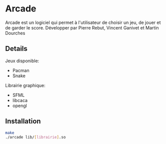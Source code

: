 # Arcade
Arcade est un logiciel qui permet à l'utilisateur de choisir un jeu, de jouer et de garder le score. Développer par Pierre Rebut, Vincent Ganivet et Martin Dourches

## Details
Jeux disponible:

- Pacman
- Snake

Librairie graphique:

- SFML
- libcaca
- opengl

## Installation

``` bash
make
./arcade lib/[librairie].so
```

